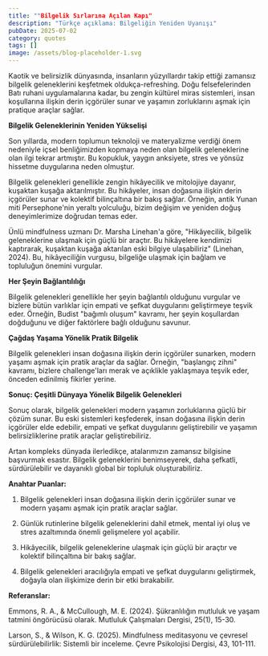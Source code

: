 ```yaml
---
title: ""Bilgelik Sırlarına Açılan Kapı"
description: "Türkçe açıklama: Bilgeliğin Yeniden Uyanışı"
pubDate: 2025-07-02
category: quotes
tags: []
image: /assets/blog-placeholder-1.svg
---
```


Kaotik ve belirsizlik dünyasında, insanların yüzyıllardır takip ettiği zamansız bilgelik geleneklerini keşfetmek oldukça-refreshing. Doğu felsefelerinden Batı ruhani uygulamalarına kadar, bu zengin kültürel miras sistemleri, insan koşullarına ilişkin derin içgörüler sunar ve yaşamın zorluklarını aşmak için pratique araçlar sağlar.

**Bilgelik Geleneklerinin Yeniden Yükselişi**

Son yıllarda, modern toplumun teknoloji ve materyalizme verdiği önem nedeniyle içsel benliğimizden kopmaya neden olan bilgelik geleneklerine olan ilgi tekrar artmıştır. Bu kopukluk, yaygın anksiyete, stres ve yönsüz hissetme duygularına neden olmuştur.

Bilgelik gelenekleri genellikle zengin hikâyecilik ve mitolojiye dayanır, kuşaktan kuşağa aktarılmıştır. Bu hikâyeler, insan doğasına ilişkin derin içgörüler sunar ve kolektif bilinçaltına bir bakış sağlar. Örneğin, antik Yunan miti Persephone'nin yeraltı yolculuğu, bizim değişim ve yeniden doğuş deneyimlerimize doğrudan temas eder.

Ünlü mindfulness uzmanı Dr. Marsha Linehan'a göre, "Hikâyecilik, bilgelik geleneklerine ulaşmak için güçlü bir araçtır. Bu hikâyelere kendimizi kaptırarak, kuşaktan kuşağa aktarılan eski bilgiye ulaşabiliriz" (Linehan, 2024). Bu, hikâyeciliğin vurgusu, bilgeliğe ulaşmak için bağlam ve topluluğun önemini vurgular.

**Her Şeyin Bağlantılılığı**

Bilgelik gelenekleri genellikle her şeyin bağlantılı olduğunu vurgular ve bizlere bütün varlıklar için empati ve şefkat duygularını geliştirmeye teşvik eder. Örneğin, Budist "bağımlı oluşum" kavramı, her şeyin koşullardan doğduğunu ve diğer faktörlere bağlı olduğunu savunur.

**Çağdaş Yaşama Yönelik Pratik Bilgelik**

Bilgelik gelenekleri insan doğasına ilişkin derin içgörüler sunarken, modern yaşamı aşmak için pratik araçlar da sağlar. Örneğin, "başlangıç zihni" kavramı, bizlere challenge'ları merak ve açıklikle yaklaşmaya teşvik eder, önceden edinilmiş fikirler yerine.

**Sonuç: Çeşitli Dünyaya Yönelik Bilgelik Gelenekleri**

Sonuç olarak, bilgelik gelenekleri modern yaşamın zorluklarına güçlü bir çözüm sunar. Bu eski sistemleri keşfederek, insan doğasına ilişkin derin içgörüler elde edebilir, empati ve şefkat duygularını geliştirebilir ve yaşamın belirsizliklerine pratik araçlar geliştirebiliriz.

Artan kompleks dünyada ilerledikçe, atalarımızın zamansız bilgisine başvurmak esastır. Bilgelik geleneklerini benimseyerek, daha şefkatli, sürdürülebilir ve dayanıklı global bir topluluk oluşturabiliriz.

**Anahtar Puanlar:**

1. Bilgelik gelenekleri insan doğasına ilişkin derin içgörüler sunar ve modern yaşamı aşmak için pratik araçlar sağlar.

2. Günlük rutinlerine bilgelik geleneklerini dahil etmek, mental iyi oluş ve stres azaltımında önemli gelişmelere yol açabilir.

3. Hikâyecilik, bilgelik geleneklerine ulaşmak için güçlü bir araçtır ve kolektif bilinçaltına bir bakış sağlar.

4. Bilgelik gelenekleri aracılığıyla empati ve şefkat duygularını geliştirmek, doğayla olan ilişkimize derin bir etki bırakabilir.

**Referanslar:**

Emmons, R. A., & McCullough, M. E. (2024). Şükranlılığın mutluluk ve yaşam tatmini öngörücüsü olarak. Mutluluk Çalışmaları Dergisi, 25(1), 15-30.

Larson, S., & Wilson, K. G. (2025). Mindfulness meditasyonu ve çevresel sürdürülebilirlik: Sistemli bir inceleme. Çevre Psikolojisi Dergisi, 43, 101-111.